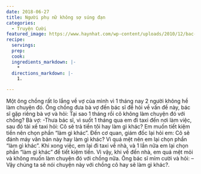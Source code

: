 ```yaml
---
date: 2018-06-27
title: Người phụ nữ không sợ súng đạn
categories:
  - Truyện Cười
featured_image: https://www.haynhat.com/wp-content/uploads/2010/12/bac-si.jpg
recipe:
  servings:  
  prep:  
  cook:  
  ingredients_markdown: |-
    * 
  directions_markdown: |-
    1. 

---
```


Một ông chồng rất lo lắng về vợ của mình vì 1 tháng nay 2 người không hề làm chuyện đó. Ông chồng đưa bà vợ đến bác sĩ để hỏi về vấn đề này, bác sĩ gặp riêng bà vợ và hỏi: Tại sao 1 tháng rồi cô không làm chuyện đó với chồng?
Bà vợ:
-Thưa bác sĩ, vì suốt 1 tháng qua em đi taxi đến nơi làm việc, sau đó tài xế taxi hỏi: Cô sẽ trả tiền tôi hay làm gì khác? Em muốn tiết kiệm tiền nên chọn phần “làm gì khác”.
Đến cơ quan, giám đốc lại hỏi em: Cô sẽ đánh máy văn bản này hay làm gì khác? Vì quá mệt nên em lại chọn phần “làm gì khác”.
Khi xong việc, em lại đi taxi về nhà, và 1 lần nữa em lại chọn phần “làm gì khác” để tiết kiệm tiền. Vì vậy, khi về đến nhà, em quá mệt mỏi và không muốn làm chuyện đó với chồng nữa.
Ông bác sĩ mỉm cười và hỏi: – Vậy chúng ta sẽ nói chuyện này với chồng cô hay sẽ làm gì khác?.
